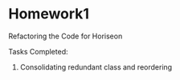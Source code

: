 # Homework1
Refactoring the Code for Horiseon

Tasks Completed:
1. Consolidating redundant class and reordering 


